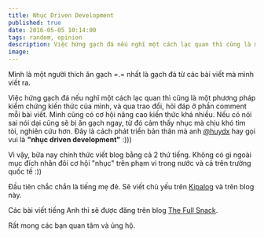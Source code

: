 ```yaml
---
title: Nhục Driven Development
published: true
date: 2016-05-05 10:14:00
tags: random, opinion
description: Việc hứng gạch đá nếu nghĩ một cách lạc quan thì cũng là một phương pháp kiểm chứng kiến thức của mình, và qua trao đổi, hỏi đáp ở phần comment mỗi bài viết. Mình cũng có cơ hội nâng cao kiến thức khá nhiều. Nếu có nói sai nói dại cũng sẽ bị ăn gạch ngay, từ đó cảm thấy nhục mà chịu khó tìm tòi, nghiên cứu hơn...
image:
---
```

Mình là một người thích ăn gạch =.= nhất là gạch đá từ các bài viết mà mình viết ra. 

Việc hứng gạch đá nếu nghĩ một cách lạc quan thì cũng là một phương pháp kiểm chứng kiến thức của mình, và qua trao đổi, hỏi đáp ở phần comment mỗi bài viết. Mình cũng có cơ hội nâng cao kiến thức khá nhiều. Nếu có nói sai nói dại cũng sẽ bị ăn gạch ngay, từ đó cảm thấy nhục mà chịu khó tìm tòi, nghiên cứu hơn. Đây là cách phát triển bản thân mà anh [@huydx](http://huydx.com) hay gọi vui là **"nhục driven development"** :)))

Vì vậy, bữa nay chính thức viết blog bằng cả 2 thứ tiếng. Không có gì ngoài mục đích nhân đôi cơ hội "nhục" trên phạm vi trong nước và cả trên trường quốc tế :))

Đầu tiên chắc chắn là tiếng mẹ đẻ. Sẽ viết chủ yếu trên [Kipalog](http://kipalog.com) và trên blog này. 

Các bài viết tiếng Anh thì sẽ được đăng trên blog [The Full Snack](https://thefullsnack.com). 

Rất mong các bạn quan tâm và ủng hộ.
